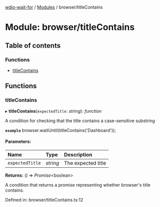 [wdio-wait-for](../README.md) / [Modules](../modules.md) / browser/titleContains

# Module: browser/titleContains

## Table of contents

### Functions

- [titleContains](browser_titlecontains.md#titlecontains)

## Functions

### titleContains

▸ **titleContains**(`expectedTitle`: *string*): *function*

A condition for checking that the title contains a case-sensitive substring

**`example`** 
browser.waitUntil(titleContains('Dashboard'));

#### Parameters:

| Name | Type | Description |
| :------ | :------ | :------ |
| `expectedTitle` | *string* | The expected title |

**Returns:** () => *Promise*<boolean\>

A condition that returns a promise
    representing whether browser's title contains.

Defined in: browser/titleContains.ts:12
